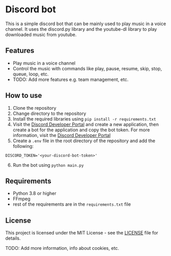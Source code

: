 # Discord bot

This is a simple discord bot that can be mainly used to play music in a voice channel. 
It uses the discord.py library and the youtube-dl library to play downloaded music from youtube.

## Features

- Play music in a voice channel
- Control the music with commands like play, pause, resume, skip, stop, queue, loop, etc.
- TODO: Add more features e.g. team management, etc.

## How to use

1. Clone the repository
2. Change directory to the repository
3. Install the required libraries using `pip install -r requirements.txt`
4. Visit the [Discord Developer Portal](https://discord.com/developers/applications) and create a new application,
    then create a bot for the application and copy the bot token. For more information, visit the [Discord Developer Portal](https://discord.com/developers/docs/intro)
5. Create a `.env` file in the root directory of the repository and add the following:
```
DISCORD_TOKEN='<your-discord-bot-token>'
```
6. Run the bot using `python main.py`

## Requirements

- Python 3.8 or higher
- FFmpeg
- rest of the requirements are in the `requirements.txt` file

## License

This project is licensed under the MIT License - see the [LICENSE](LICENSE) file for details.

TODO: Add more information, info about cookies, etc.

```
